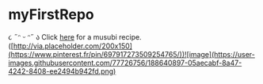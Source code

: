 # myFirstRepo
૮ ˶ᵔ ᵕ ᵔ˶ ა 
Click [here](https://www.youtube.com/watch?v=EuqQfguh7R4&t=161s) for a musubi recipe. 
([http://via.placeholder.com/200x150](https://www.pinterest.fr/pin/697917273509254765/))![image](https://user-images.githubusercontent.com/77726756/188640897-05aecabf-8a47-4242-8408-ee2494b942fd.png)

